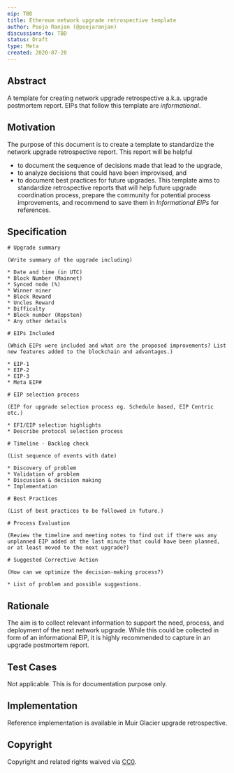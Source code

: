 ```yaml
---
eip: TBD
title: Ethereum network upgrade retrospective template
author: Pooja Ranjan (@poojaranjan)
discussions-to: TBD
status: Draft
type: Meta
created: 2020-07-20
---
```


## Abstract

A template for creating network upgrade retrospective a.k.a. upgrade postmortem report. EIPs that follow this template are _informational_.

## Motivation

The purpose of this document is to create a template to standardize the network upgrade retrospective report. This report will be helpful 
* to document the sequence of decisions made that lead to the upgrade,
* to analyze decisions that could have been improvised, and
* to document best practices for future upgrades.
This template aims to standardize retrospective reports that will help future upgrade coordination process, prepare the community for potential process improvements, and recommend to save them in _Informational EIPs_ for references.


## Specification

```
# Upgrade summary 

(Write summary of the upgrade including)

* Date and time (in UTC) 
* Block Number (Mainnet) 
* Synced node (%)
* Winner miner 
* Block Reward
* Uncles Reward 
* Difficulty
* Block number (Ropsten)
* Any other details

# EIPs Included 

(Which EIPs were included and what are the proposed improvements? List new features added to the blockchain and advantages.)

* EIP-1
* EIP-2
* EIP-3
* Meta EIP#

# EIP selection process

(EIP for upgrade selection process eg. Schedule based, EIP Centric etc.)

* EFI/EIP selection highlights
* Describe protocol selection process

# Timeline - Backlog check

(List sequence of events with date)

* Discovery of problem 
* Validation of problem
* Discussion & decision making 
* Implementation

# Best Practices

(List of best practices to be followed in future.)

# Process Evaluation

(Review the timeline and meeting notes to find out if there was any unplanned EIP added at the last minute that could have been planned, or at least moved to the next upgrade?)

# Suggested Corrective Action

(How can we optimize the decision-making process?)

* List of problem and possible suggestions.
```

## Rationale
The aim is to collect relevant information to support the need, process, and deployment of the next network upgrade. While this could be collected in form of an informational EIP, it is highly recommended to capture in an upgrade postmortem report. 

## Test Cases
Not applicable. This is for documentation purpose only.

## Implementation
Reference implementation is available in Muir Glacier upgrade retrospective. 

## Copyright

Copyright and related rights waived via [CC0](https://creativecommons.org/publicdomain/zero/1.0/).
